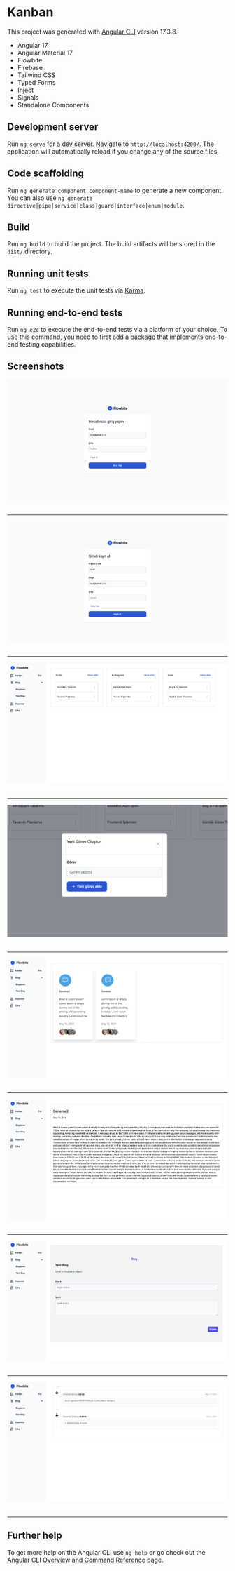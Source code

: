 # Kanban

This project was generated with [Angular CLI](https://github.com/angular/angular-cli) version 17.3.8.

- Angular 17
- Angular Material 17
- Flowbite
- Firebase
- Tailwind CSS
- Typed Forms
- Inject
- Signals
- Standalone Components

## Development server

Run `ng serve` for a dev server. Navigate to `http://localhost:4200/`. The application will automatically reload if you change any of the source files.

## Code scaffolding

Run `ng generate component component-name` to generate a new component. You can also use `ng generate directive|pipe|service|class|guard|interface|enum|module`.

## Build

Run `ng build` to build the project. The build artifacts will be stored in the `dist/` directory.

## Running unit tests

Run `ng test` to execute the unit tests via [Karma](https://karma-runner.github.io).

## Running end-to-end tests

Run `ng e2e` to execute the end-to-end tests via a platform of your choice. To use this command, you need to first add a package that implements end-to-end testing capabilities.

## Screenshots
 <img src="https://github.com/anilyilmaz108/kanban/blob/main/github_images/1.png"  />
  &nbsp;&nbsp;&nbsp;
  
  ---

<img src="https://github.com/anilyilmaz108/kanban/blob/main/github_images/2.png"  />
  &nbsp;&nbsp;&nbsp;
  
  ---

<img src="https://github.com/anilyilmaz108/kanban/blob/main/github_images/3.png"  />
  &nbsp;&nbsp;&nbsp;
  
  ---
  
<img src="https://github.com/anilyilmaz108/kanban/blob/main/github_images/8.png"  />
  &nbsp;&nbsp;&nbsp;
  
  ---

<img src="https://github.com/anilyilmaz108/kanban/blob/main/github_images/4.png"  />
  &nbsp;&nbsp;&nbsp;
  
  ---

<img src="https://github.com/anilyilmaz108/kanban/blob/main/github_images/5.png"  />
  &nbsp;&nbsp;&nbsp;
  
  ---

<img src="https://github.com/anilyilmaz108/kanban/blob/main/github_images/6.png"  />
  &nbsp;&nbsp;&nbsp;
  
  ---

<img src="https://github.com/anilyilmaz108/kanban/blob/main/github_images/7.png"  />
  &nbsp;&nbsp;&nbsp;
  
  ---
## Further help

To get more help on the Angular CLI use `ng help` or go check out the [Angular CLI Overview and Command Reference](https://angular.io/cli) page.
